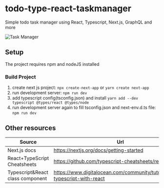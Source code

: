 # todo-type-react-taskmanager

Simple todo task manager using React, Typescript, Next.js, GraphQL and more

![Task Manager](./screenshot.png)
## Setup

The project requires npm and nodeJS installed

###  Build Project
1. create next js project: `npx create-next-app` or `yarn create next-app`
2. run development server: `npm run dev`
3. add typescript config(tsconfig.json) and install `yarn add --dev typescript @types/react @types/node`
4. run development server again to fill tsconfig.json and next-env.d.ts file: `npm run dev`


## Other resources
| Source | Url |
|----------|-----|
|Next.js docs  | https://nextjs.org/docs/getting-started |
|React+TypeScript Cheatsheets  | https://github.com/typescript-cheatsheets/react   |
| Typescript&React class component | https://www.digitalocean.com/community/tutorials/react-typescript-with-react |